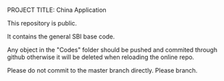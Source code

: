 PROJECT TITLE: 
China Application

This repository is public.

It contains the general SBI base code.

Any object in the "Codes" folder should be pushed and commited through github otherwise it will be deleted when reloading the online repo. 

Please do not commit to the master branch directly. Please branch.
